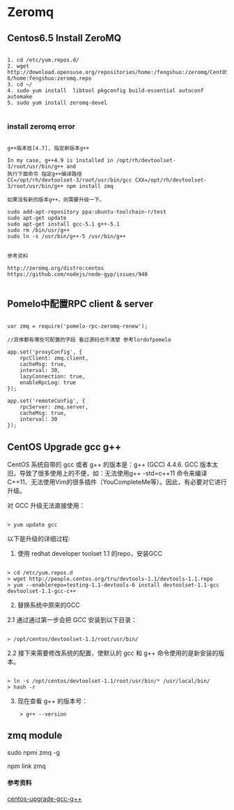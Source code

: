 # Zeromq

## Centos6.5 Install ZeroMQ

```

1. cd /etc/yum.repos.d/
2. wget http://download.opensuse.org/repositories/home:/fengshuo:/zeromq/CentOS_CentOS-6/home:fengshuo:zeromq.repo
3. cd ~/
4. sudo yum install  libtool pkgconfig build-essential autoconf automake
5. sudo yum install zeromq-devel


```

### install zeromq error

```

g++版本低[4.7], 指定新版本g++

In my case, g++4.9 is installed in /opt/rh/devtoolset-3/root/usr/bin/g++ and
执行下面命令 指定g++编译路径
CC=/opt/rh/devtoolset-3/root/usr/bin/gcc CXX=/opt/rh/devtoolset-3/root/usr/bin/g++ npm install zmq

如果没有新的版本g++，则需要升级一下。

sudo add-apt-repository ppa:ubuntu-toolchain-r/test
sudo apt-get update
sudo apt-get install gcc-5.1 g++-5.1
sudo rm /bin/usr/g++
sudo ln -s /usr/bin/g++-5 /usr/bin/g++


参考资料

http://zeromq.org/distro:centos
https://github.com/nodejs/node-gyp/issues/940


```

## Pomelo中配置RPC client & server 

```

var zmq = require('pomelo-rpc-zeromq-renew');

//具体都有哪些可配置的字段 看过源码也不清楚 参考lordofpomelo

app.set('proxyConfig', {
    rpcClient: zmq.client,
    cacheMsg: true,
    interval: 30,
    lazyConnection: true,
    enableRpcLog: true
});

app.set('remoteConfig', {
    rpcServer: zmq.server,
    cacheMsg: true,
    interval: 30
});

```

## CentOS Upgrade gcc g++

CentOS 系统自带的 gcc 或者 g++ 的版本是：g++ (GCC) 4.4.6. GCC 版本太旧，导致了很多使用上的不便，如：无法使用g++ -std=c++11 命令来编译 C++11、无法使用Vim的很多插件（YouCompleteMe等）。因此，有必要对它进行升级。

对 GCC 升级无法直接使用：

```

> yum update gcc

```

以下是升级的详细过程:

1. 使用 redhat developer toolset 1.1 的repo，安装GCC

```

> cd /etc/yum.repos.d
> wget http://people.centos.org/tru/devtools-1.1/devtools-1.1.repo 
> yum --enablerepo=testing-1.1-devtools-6 install devtoolset-1.1-gcc devtoolset-1.1-gcc-c++

```

2. 替换系统中原来的GCC
        
2.1 通过通过第一步会把 GCC 安装到以下目录：
```

> /opt/centos/devtoolset-1.1/root/usr/bin/

```

2.2 接下来需要修改系统的配置，使默认的 gcc 和 g++ 命令使用的是新安装的版本。

```

> ln -s /opt/centos/devtoolset-1.1/root/usr/bin/* /usr/local/bin/
> hash -r

```    
3. 现在查看 g++ 的版本号：

```
    > g++ --version

```



## zmq module

sudo npmi zmq -g

npm link zmq



#### 参考资料
[centos-upgrade-gcc-g++](http://www.wengweitao.com/centos-sheng-ji-gcc-he-g-de-fang-fa.html)

